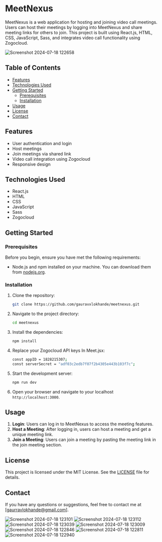 # MeetNexus

MeetNexus is a web application for hosting and joining video call meetings. Users can host their meetings by logging into MeetNexus and share meeting links for others to join. This project is built using React.js, HTML, CSS, JavaScript, Sass, and integrates video call functionality using Zogocloud.

![Screenshot 2024-07-18 122658](https://github.com/user-attachments/assets/fae1eee9-9b8e-4e3e-ac76-381fa459dd0c)


## Table of Contents

- [Features](#features)
- [Technologies Used](#technologies-used)
- [Getting Started](#getting-started)
  - [Prerequisites](#prerequisites)
  - [Installation](#installation)
- [Usage](#usage)
- [License](#license)
- [Contact](#contact)

## Features

- User authentication and login
- Host meetings
- Join meetings via shared link
- Video call integration using Zogocloud
- Responsive design

## Technologies Used

- React.js
- HTML
- CSS
- JavaScript
- Sass
- Zogocloud

## Getting Started

### Prerequisites

Before you begin, ensure you have met the following requirements:

- Node.js and npm installed on your machine. You can download them from [nodejs.org](https://nodejs.org/).

### Installation

1. Clone the repository:

    ```sh
    git clone https://github.com/gauravxlokhande/meetnexus.git
    ```

2. Navigate to the project directory:

    ```sh
    cd meetnexus
    ```

3. Install the dependencies:

    ```sh
    npm install
    ```

4. Replace your Zogocloud API keys In Meet.jsx:

    ```sh
   const appID = 1828215307;
   const serverSecret = "adf03c2edb7f07f2b4305e443b103f7c";
    ```

5. Start the development server:

    ```sh
    npm run dev
    ```

6. Open your browser and navigate to your localhost `http://localhost:3000`.

## Usage

1. **Login**: Users can log in to MeetNexus to access the meeting features.
2. **Host a Meeting**: After logging in, users can host a meeting and get a unique meeting link.
3. **Join a Meeting**: Users can join a meeting by pasting the meeting link in the join meeting section.

## License

This project is licensed under the MIT License. See the [LICENSE](LICENSE) file for details.

## Contact

If you have any questions or suggestions, feel free to contact me at [gaurravlokhande@gmail.com].



![Screenshot 2024-07-18 123101](https://github.com/user-attachments/assets/cfb4d1ce-1f3d-4036-a7f3-4721714339a5)
![Screenshot 2024-07-18 123112](https://github.com/user-attachments/assets/d4c67c46-50c5-496d-9a5b-e19c28d61942)
![Screenshot 2024-07-18 123039](https://github.com/user-attachments/assets/aeefd540-3a09-4caf-b89d-454576f5cdd4)
![Screenshot 2024-07-18 123009](https://github.com/user-attachments/assets/11ba74ed-9f8f-4851-8db3-7904739c7b44)
![Screenshot 2024-07-18 122846](https://github.com/user-attachments/assets/990bf530-3295-4f3c-b967-8d3a5611f72e)
![Screenshot 2024-07-18 122811](https://github.com/user-attachments/assets/3cfc7404-6c47-4759-885c-2c49eba3f3d8)
![Screenshot 2024-07-18 122940](https://github.com/user-attachments/assets/c1ff12fb-e65b-4a3c-8261-9834f5e3a234)
